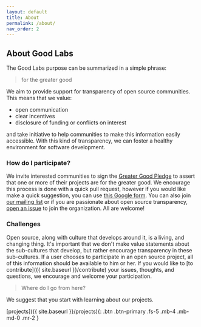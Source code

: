 ```yaml
---
layout: default
title: About
permalink: /about/
nav_order: 2
---
```


## About Good Labs

The Good Labs purpose can be summarized in a simple phrase:

> for the greater good

We aim to provide support for transparency of open source communities. This means that
we value:

 - open communication
 - clear incentives
 - disclosure of funding or conflicts on interest

and take initiative to help communities to make this information easily accessible.
With this kind of transparency, we can foster a healthy environment for software development. 

### How do I participate?

We invite interested communities to sign the 
[Greater Good Pledge](https://good-labs.github.io/greater-good-pledge/) to
assert that one or more of their projects are for the greater good. We encourage
this process is done with a quick pull request, however if you would like make
a quick suggestion, you can use [this Google form](https://forms.gle/xkG4CvwhJEzThCjN7).
You can also join [our mailing list](mailto:good-labs@murmur.csail.mit.edu) or 
if you are passionate about open source transparency, 
[open an issue](https://www.github.com/good-labs/good-labs.github.io) to join the
organization. All are welcome!

### Challenges

Open source, along with culture that develops around it, is a living, and changing thing. It's important that we don't make value statements about
the sub-cultures that develop, but rather encourage transparency in these sub-cultures. If a user chooses to participate in an open source project,
all of this information should be available to him or her. If you would like to [to contribute]({{ site.baseurl }}/contribute) your issues, thoughts, 
and questions, we encourage and welcome your participation.

> Where do I go from here?

We suggest that you start with learning about our projects.

[projects]({{ site.baseurl }}/projects){: .btn .btn-primary .fs-5 .mb-4 .mb-md-0 .mr-2 }
